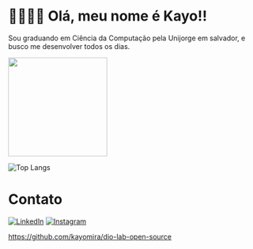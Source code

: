 # 👋🏻👨🏻 Olá, meu nome é Kayo!!
Sou graduando em Ciência da Computação pela Unijorge em salvador, e busco me desenvolver todos os dias.

<a href="https://github.com/kayomira">
  <img height=200 align="center" src="https://github-readme-stats.vercel.app/api?username=kayomira&locale=pt-br&show_icons=true&include_all_commits=true&count_private=true&\&rank_icon=github" />
</a>

![Top Langs](https://github-readme-stats-git-masterrstaa-rickstaa.vercel.app/api/top-langs/?username=kayomira&bg_color=000&border_color=30A3DC&title_color=E94D5F&text_color=FFF)

# Contato
[![LinkedIn](https://img.shields.io/badge/LinkedIn-0077B5?style=for-the-badge&logo=linkedin&logoColor=white)](https://www.linkedin.com/in/kayo-macedo/) [![Instagram](https://img.shields.io/badge/-Instagram-%23E4405F?style=for-the-badge&logo=instagram&logoColor=white)](https://www.instagram.com/kayomira/)








https://github.com/kayomira/dio-lab-open-source
